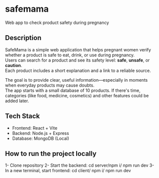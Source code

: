 # safemama
Web app to check product safety during pregnancy

## Description

SafeMama is a simple web application that helps pregnant women verify whether a product is safe to eat, drink, or use during pregnancy.  
Users can search for a product and see its safety level: **safe**, **unsafe**, or **caution**.  
Each product includes a short explanation and a link to a reliable source.

The goal is to provide clear, useful information—especially in moments when everyday products may cause doubts.  
The app starts with a small database of 10 products. If there's time, categories (like food, medicine, cosmetics) and other features could be added later.

## Tech Stack

- Frontend: React + Vite
- Backend: Node.js + Express
- Database: MongoDB (Local)

## How to run the project locally

1- Clone repository 
2- Start the backend: cd server/npm i/ npm run dev
3- In a new terminal, start frontend: cd client/ npm i/ npm run dev
